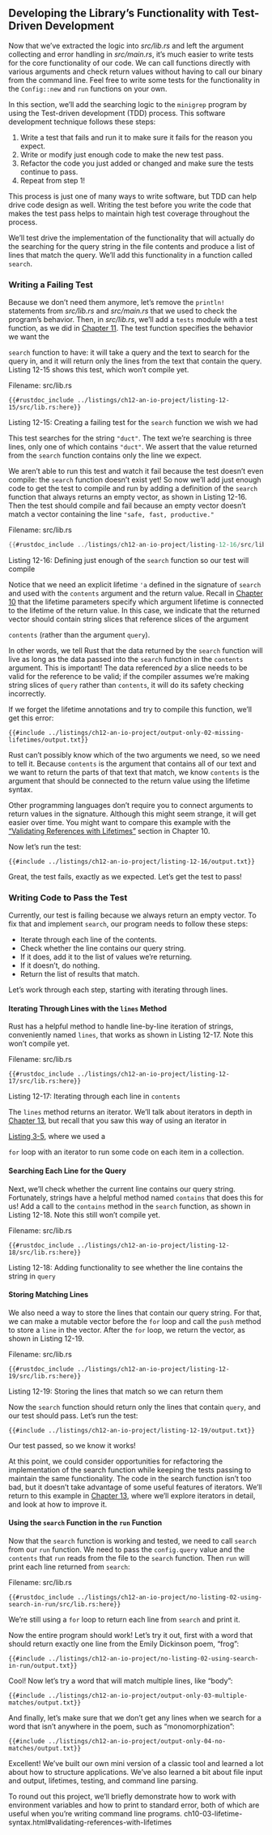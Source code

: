 ## Developing the Library’s Functionality with Test-Driven Development

Now that we’ve extracted the logic into *src/lib.rs* and left the argument collecting and error handling in *src/main.rs*, it’s much easier to write tests for the core functionality of our code. We can call functions directly with various arguments and check return values without having to call our binary from the command line. Feel free to write some tests for the functionality in the `Config::new` and `run` functions on your own.

In this section, we’ll add the searching logic to the `minigrep` program by using the Test-driven development (TDD) process. This software development technique follows these steps:

1. Write a test that fails and run it to make sure it fails for the reason you expect.
2. Write or modify just enough code to make the new test pass.
3. Refactor the code you just added or changed and make sure the tests continue to pass.
4. Repeat from step 1!

This process is just one of many ways to write software, but TDD can help drive code design as well. Writing the test before you write the code that makes the test pass helps to maintain high test coverage throughout the process.

We’ll test drive the implementation of the functionality that will actually do the searching for the query string in the file contents and produce a list of lines that match the query. We’ll add this functionality in a function called `search`.

### Writing a Failing Test

Because we don’t need them anymore, let’s remove the `println!` statements from *src/lib.rs* and *src/main.rs* that we used to check the program’s behavior. Then, in *src/lib.rs*, we’ll add a `tests` module with a test function, as we did in [Chapter 11][ch11-anatomy]<!-- ignore -->. The test function specifies the behavior we want the 

`search` function to have: it will take a query and the text to search for the query in, and it will return only the lines from the text that contain the query. Listing 12-15 shows this test, which won’t compile yet.

<span class="filename">Filename: src/lib.rs</span>

```rust,ignore,does_not_compile
{{#rustdoc_include ../listings/ch12-an-io-project/listing-12-15/src/lib.rs:here}}
```


<span class="caption">Listing 12-15: Creating a failing test for the `search` function we wish we had</span>

This test searches for the string `"duct"`. The text we’re searching is three lines, only one of which contains `"duct"`. We assert that the value returned from the `search` function contains only the line we expect.

We aren’t able to run this test and watch it fail because the test doesn’t even compile: the `search` function doesn’t exist yet! So now we’ll add just enough code to get the test to compile and run by adding a definition of the `search` function that always returns an empty vector, as shown in Listing 12-16. Then the test should compile and fail because an empty vector doesn’t match a vector containing the line `"safe, fast, productive."`

<span class="filename">Filename: src/lib.rs</span>

```rust
{{#rustdoc_include ../listings/ch12-an-io-project/listing-12-16/src/lib.rs:here}}
```


<span class="caption">Listing 12-16: Defining just enough of the `search` function so our test will compile</span>

Notice that we need an explicit lifetime `'a` defined in the signature of `search` and used with the `contents` argument and the return value. Recall in [Chapter 10][ch10-lifetimes]<!-- ignore --> that the lifetime parameters specify which argument lifetime is connected to the lifetime of the return value. In this case, we indicate that the returned vector should contain string slices that reference slices of the argument 

`contents` (rather than the argument `query`).

In other words, we tell Rust that the data returned by the `search` function will live as long as the data passed into the `search` function in the `contents` argument. This is important! The data referenced *by* a slice needs to be valid for the reference to be valid; if the compiler assumes we’re making string slices of `query` rather than `contents`, it will do its safety checking incorrectly.

If we forget the lifetime annotations and try to compile this function, we’ll get this error:

```console
{{#include ../listings/ch12-an-io-project/output-only-02-missing-lifetimes/output.txt}}
```

Rust can’t possibly know which of the two arguments we need, so we need to tell it. Because `contents` is the argument that contains all of our text and we want to return the parts of that text that match, we know `contents` is the argument that should be connected to the return value using the lifetime syntax.

Other programming languages don’t require you to connect arguments to return values in the signature. Although this might seem strange, it will get easier over time. You might want to compare this example with the [“Validating References with Lifetimes”]()<!-- ignore
--> section in Chapter 10.

Now let’s run the test:

```console
{{#include ../listings/ch12-an-io-project/listing-12-16/output.txt}}
```

Great, the test fails, exactly as we expected. Let’s get the test to pass!

### Writing Code to Pass the Test

Currently, our test is failing because we always return an empty vector. To fix that and implement `search`, our program needs to follow these steps:

* Iterate through each line of the contents.
* Check whether the line contains our query string.
* If it does, add it to the list of values we’re returning.
* If it doesn’t, do nothing.
* Return the list of results that match.

Let’s work through each step, starting with iterating through lines.

#### Iterating Through Lines with the `lines` Method

Rust has a helpful method to handle line-by-line iteration of strings, conveniently named `lines`, that works as shown in Listing 12-17. Note this won’t compile yet.

<span class="filename">Filename: src/lib.rs</span>

```rust,ignore
{{#rustdoc_include ../listings/ch12-an-io-project/listing-12-17/src/lib.rs:here}}
```


<span class="caption">Listing 12-17: Iterating through each line in `contents` </span>

The `lines` method returns an iterator. We’ll talk about iterators in depth in [Chapter 13][ch13-iterators]<!-- ignore -->, but recall that you saw this way of using an iterator in 

[Listing 3-5][ch3-iter]<!-- ignore -->, where we used a 

`for` loop with an iterator to run some code on each item in a collection.

#### Searching Each Line for the Query

Next, we’ll check whether the current line contains our query string. Fortunately, strings have a helpful method named `contains` that does this for us! Add a call to the `contains` method in the `search` function, as shown in Listing 12-18. Note this still won’t compile yet.

<span class="filename">Filename: src/lib.rs</span>

```rust,ignore
{{#rustdoc_include ../listings/ch12-an-io-project/listing-12-18/src/lib.rs:here}}
```


<span class="caption">Listing 12-18: Adding functionality to see whether the line contains the string in `query`</span>

#### Storing Matching Lines

We also need a way to store the lines that contain our query string. For that, we can make a mutable vector before the `for` loop and call the `push` method to store a `line` in the vector. After the `for` loop, we return the vector, as shown in Listing 12-19.

<span class="filename">Filename: src/lib.rs</span>

```rust,ignore
{{#rustdoc_include ../listings/ch12-an-io-project/listing-12-19/src/lib.rs:here}}
```


<span class="caption">Listing 12-19: Storing the lines that match so we can return them</span>

Now the `search` function should return only the lines that contain `query`, and our test should pass. Let’s run the test:

```console
{{#include ../listings/ch12-an-io-project/listing-12-19/output.txt}}
```

Our test passed, so we know it works!

At this point, we could consider opportunities for refactoring the implementation of the search function while keeping the tests passing to maintain the same functionality. The code in the search function isn’t too bad, but it doesn’t take advantage of some useful features of iterators. We’ll return to this example in [Chapter 13][ch13-iterators]<!-- ignore -->, where we’ll explore iterators in detail, and look at how to improve it.

#### Using the `search` Function in the `run` Function

Now that the `search` function is working and tested, we need to call `search` from our `run` function. We need to pass the `config.query` value and the `contents` that `run` reads from the file to the `search` function. Then `run` will print each line returned from `search`:

<span class="filename">Filename: src/lib.rs</span>

```rust,ignore
{{#rustdoc_include ../listings/ch12-an-io-project/no-listing-02-using-search-in-run/src/lib.rs:here}}
```

We’re still using a `for` loop to return each line from `search` and print it.

Now the entire program should work! Let’s try it out, first with a word that should return exactly one line from the Emily Dickinson poem, “frog”:

```console
{{#include ../listings/ch12-an-io-project/no-listing-02-using-search-in-run/output.txt}}
```

Cool! Now let’s try a word that will match multiple lines, like “body”:

```console
{{#include ../listings/ch12-an-io-project/output-only-03-multiple-matches/output.txt}}
```

And finally, let’s make sure that we don’t get any lines when we search for a word that isn’t anywhere in the poem, such as “monomorphization”:

```console
{{#include ../listings/ch12-an-io-project/output-only-04-no-matches/output.txt}}
```

Excellent! We’ve built our own mini version of a classic tool and learned a lot about how to structure applications. We’ve also learned a bit about file input and output, lifetimes, testing, and command line parsing.

To round out this project, we’ll briefly demonstrate how to work with environment variables and how to print to standard error, both of which are useful when you’re writing command line programs.
ch10-03-lifetime-syntax.html#validating-references-with-lifetimes

[ch11-anatomy]: ch11-01-writing-tests.html#the-anatomy-of-a-test-function
[ch10-lifetimes]: ch10-03-lifetime-syntax.html
[ch3-iter]: ch03-05-control-flow.html#looping-through-a-collection-with-for
[ch13-iterators]: ch13-02-iterators.html
